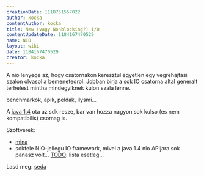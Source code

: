 ```yaml
---
creationDate: 1118751557022 
author: kocka 
contentAuthor: kocka 
title: New (vagy Nonblocking?) I/O 
contentUpdateDate: 1184167470529 
name: NIO 
layout: wiki 
date: 1184167470529 
creator: kocka 
---
```

A nio lenyege az, hogy csatornakon keresztul egyetlen egy vegrehajtasi szalon olvasol a bemenetedrol. Jobban birja a sok IO csatorna altal generalt terhelest mintha mindegyiknek kulon szala lenne.

benchmarkok, apik, peldak, ilysmi...

A [java 1.4](../java%201.4.html) ota az sdk resze, bar van hozza nagyon sok kulso (es nem kompatibilis) csomag is.

Szoftverek:

*   [mina](../mina.html)
*   sokfele NIO-jellegu IO framework, mivel a java 1.4 nio APIjara sok panasz volt... [TODO](../TODO.html): lista esetleg...



Lasd meg: [seda](../SEDA.html)




